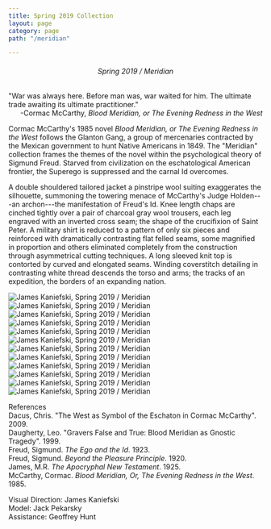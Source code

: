 ```yaml
---
title: Spring 2019 Collection
layout: page
category: page
path: "/meridian"

---
```

<div align="center">

###### Spring 2019 / Meridian

<div align="left">

​"War was always here. Before man was, war waited for him. The ultimate trade awaiting its ultimate practitioner."
​<span style="text-align: right; display: block">-Cormac McCarthy, _Blood Meridian, or The Evening Redness in the West_</span>

Cormac McCarthy's 1985 novel _Blood Meridian, or The Evening Redness in the West_ follows the Glanton Gang, a group of mercenaries contracted by the Mexican government to hunt Native Americans in 1849. The "Meridian" collection frames the themes of the novel within the psychological theory of Sigmund Freud. Starved from civilization on the eschatological American frontier, the Superego is suppressed and the carnal Id overcomes.

  
​A double shouldered tailored jacket a pinstripe wool suiting exaggerates the silhouette, summoning the towering menace of McCarthy's Judge Holden---an archon---the manifestation of Freud's Id. Knee length chaps are cinched tightly over a pair of charcoal gray wool trousers, each leg engraved with an inverted cross seam; the shape of the crucifixion of Saint Peter. A military shirt is reduced to a pattern of only six pieces and reinforced with dramatically contrasting flat felled seams, some magnified in proportion and others eliminated completely from the construction through asymmetrical cutting techniques. A long sleeved knit top is contorted by curved and elongated seams. Winding coverstitch detailing in contrasting white thread descends the torso and arms; the tracks of an expedition, the borders of an expanding nation.

![James Kaniefski, Spring 2019 / Meridian](/img/meridian/meridian1.jpg)
![James Kaniefski, Spring 2019 / Meridian](/img/meridian/meridian9.jpg)
![James Kaniefski, Spring 2019 / Meridian](/img/meridian/meridian8.jpg)
![James Kaniefski, Spring 2019 / Meridian](/img/meridian/meridian7.jpg)
![James Kaniefski, Spring 2019 / Meridian](/img/meridian/meridian6.jpg)
![James Kaniefski, Spring 2019 / Meridian](/img/meridian/meridian5.jpg)
![James Kaniefski, Spring 2019 / Meridian](/img/meridian/meridian4.jpg)
![James Kaniefski, Spring 2019 / Meridian](/img/meridian/meridian3.jpg)
![James Kaniefski, Spring 2019 / Meridian](/img/meridian/meridian2.jpg)
![James Kaniefski, Spring 2019 / Meridian](/img/meridian/meridian11.jpg)
![James Kaniefski, Spring 2019 / Meridian](/img/meridian/meridian10.jpg)
![James Kaniefski, Spring 2019 / Meridian](/img/meridian/meridian12.jpg)

References  
Dacus, Chris. "The West as Symbol of the Eschaton in Cormac McCarthy". 2009.  
Daugherty, Leo. "Gravers False and True: Blood Meridian as Gnostic Tragedy". 1999.  
Freud, Sigmund. _The Ego and the Id_. 1923.  
Freud, Sigmund. _Beyond the Pleasure Principle_. 1920.  
James, M.R. _The Apocryphal New Testament_. 1925.  
McCarthy, Cormac. _Blood Meridian, Or, The Evening Redness in the West_. 1985.

Visual Direction: James Kaniefski  
Model: Jack Pekarsky  
Assistance: Geoffrey Hunt